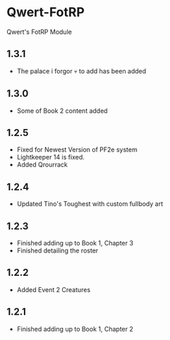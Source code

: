 # Qwert-FotRP
Qwert's FotRP Module

## 1.3.1
- The palace i forgor :skull: to add has been added

## 1.3.0 
- Some of Book 2 content added

## 1.2.5
- Fixed for Newest Version of PF2e system
- Lightkeeper 14 is fixed.
- Added Qrourrack

## 1.2.4
- Updated Tino's Toughest with custom fullbody art

## 1.2.3
- Finished adding up to Book 1, Chapter 3
- Finished detailing the roster

## 1.2.2
- Added Event 2 Creatures

## 1.2.1
- Finished adding up to Book 1, Chapter 2